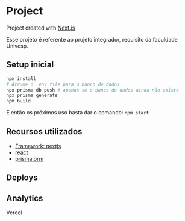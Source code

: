 # Project

Project created with [Next.js](https://nextjs.org/)

Esse projeto é referente ao projeto integrador, requisito da faculdade Univesp.

## Setup inicial

```bash
npm install
# Arrume o .env file para o banco de dados
npx prisma db push # apenas se o banco de dados ainda não existe
npx prisma generate
npm build
```

E então os próximos uso basta dar o comando: `npm start`

## Recursos utilizados

- [Framework: nextjs](https://nextjs.org/)
- [react](https://react.dev/)
- [prisma orm](https://www.prisma.io/)

## Deploys

## Analytics

Vercel
